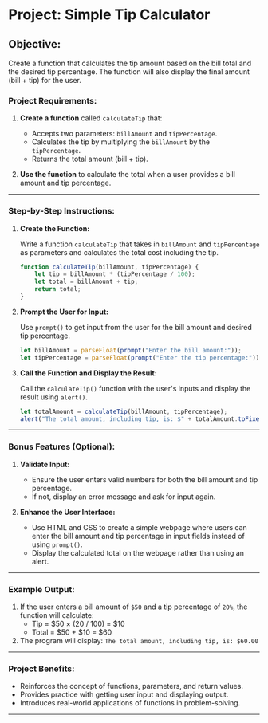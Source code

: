 # **Project: Simple Tip Calculator**

## **Objective:**
Create a function that calculates the tip amount based on the bill total and the desired tip percentage. The function will also display the final amount (bill + tip) for the user.

### **Project Requirements:**
1. **Create a function** called `calculateTip` that:
   - Accepts two parameters: `billAmount` and `tipPercentage`.
   - Calculates the tip by multiplying the `billAmount` by the `tipPercentage`.
   - Returns the total amount (bill + tip).

2. **Use the function** to calculate the total when a user provides a bill amount and tip percentage.

---

### **Step-by-Step Instructions:**

1. **Create the Function:**

   Write a function `calculateTip` that takes in `billAmount` and `tipPercentage` as parameters and calculates the total cost including the tip.

   ```javascript
   function calculateTip(billAmount, tipPercentage) {
       let tip = billAmount * (tipPercentage / 100);
       let total = billAmount + tip;
       return total;
   }
   ```

2. **Prompt the User for Input:**

   Use `prompt()` to get input from the user for the bill amount and desired tip percentage.

   ```javascript
   let billAmount = parseFloat(prompt("Enter the bill amount:"));
   let tipPercentage = parseFloat(prompt("Enter the tip percentage:"));
   ```

3. **Call the Function and Display the Result:**

   Call the `calculateTip()` function with the user's inputs and display the result using `alert()`.

   ```javascript
   let totalAmount = calculateTip(billAmount, tipPercentage);
   alert("The total amount, including tip, is: $" + totalAmount.toFixed(2));
   ```

---

### **Bonus Features (Optional):**
1. **Validate Input:**
   - Ensure the user enters valid numbers for both the bill amount and tip percentage.
   - If not, display an error message and ask for input again.

2. **Enhance the User Interface:**
   - Use HTML and CSS to create a simple webpage where users can enter the bill amount and tip percentage in input fields instead of using `prompt()`.
   - Display the calculated total on the webpage rather than using an alert.

---

### **Example Output:**
1. If the user enters a bill amount of `$50` and a tip percentage of `20%`, the function will calculate:
   - Tip = $50 × (20 / 100) = $10
   - Total = $50 + $10 = $60
2. The program will display: `The total amount, including tip, is: $60.00`

---

### **Project Benefits:**
- Reinforces the concept of functions, parameters, and return values.
- Provides practice with getting user input and displaying output.
- Introduces real-world applications of functions in problem-solving.

---